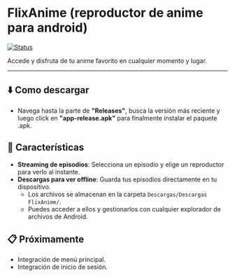 # FlixAnime (reproductor de anime para android)

[![Status](https://img.shields.io/badge/status-en--desarrollo-yellow)](https://github.com/)

Accede y disfruta de tu anime favorito en cualquier momento y lugar.

---

## ⬇️ Como descargar
*  Navega hasta la parte de **"Releases"**, busca la versión más reciente y luego click en **"app-release.apk"** para finalmente instalar el paquete .apk.

## 🚀 Características

*   **Streaming de episodios**: Selecciona un episodio y elige un reproductor para verlo al instante.
*   **Descargas para ver offline**: Guarda tus episodios directamente en tu dispositivo.
    *   Los archivos se almacenan en la carpeta `Descargas/Descargas FlixAnime/`.
    *   Puedes acceder a ellos y gestionarlos con cualquier explorador de archivos de Android.

## 📋 Próximamente

*   Integración de menú principal.
*   Integración de inicio de sesión.
